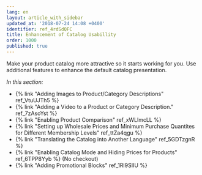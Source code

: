 ```yaml
---
lang: en
layout: article_with_sidebar
updated_at: '2018-07-24 14:08 +0400'
identifier: ref_4rdSdQFC
title: Enhancement of Catalog Usabillity
order: 1000
published: true
---
```

Make your product catalog more attractive so it starts working for you. Use additional features to enhance the default catalog presentation.

_In this section:_

*   {% link "Adding Images to Product/Category Descriptions" ref_VtuUJTh5 %}
*   {% link "Adding a Video to a Product or Category Description." ref_7zAsoYst %}
*   {% link "Enabling Product Comparison" ref_xWLlmcLL %}
*   {% link "Setting up Wholesale Prices and Minimum Purchase Quantites for Different Membership Levels" ref_ttZa4qgu %}
*   {% link "Translating the Catalog into Another Language" ref_5GDTzgnR %}
*   {% link "Enabling Catalog Mode and Hiding Prices for Products" ref_6TPP8Yyb %} (No checkout)
*   {% link "Adding Promotional Blocks" ref_1Rl9SIIU %}
